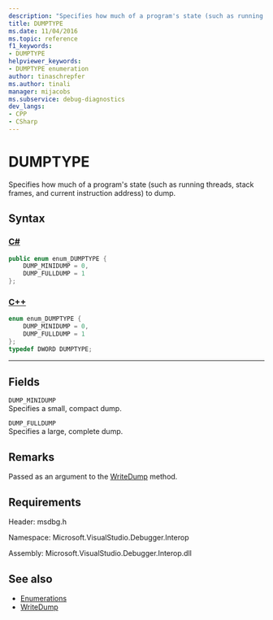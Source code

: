 ```yaml
---
description: "Specifies how much of a program's state (such as running threads, stack frames, and current instruction address) to dump."
title: DUMPTYPE
ms.date: 11/04/2016
ms.topic: reference
f1_keywords:
- DUMPTYPE
helpviewer_keywords:
- DUMPTYPE enumeration
author: tinaschrepfer
ms.author: tinali
manager: mijacobs
ms.subservice: debug-diagnostics
dev_langs:
- CPP
- CSharp
---
```

# DUMPTYPE

Specifies how much of a program's state (such as running threads, stack frames, and current instruction address) to dump.

## Syntax

### [C#](#tab/csharp)
```csharp
public enum enum_DUMPTYPE {
    DUMP_MINIDUMP = 0,
    DUMP_FULLDUMP = 1
};
```
### [C++](#tab/cpp)
```cpp
enum enum_DUMPTYPE {
    DUMP_MINIDUMP = 0,
    DUMP_FULLDUMP = 1
};
typedef DWORD DUMPTYPE;
```
---

## Fields
`DUMP_MINIDUMP`\
Specifies a small, compact dump.

`DUMP_FULLDUMP`\
Specifies a large, complete dump.

## Remarks
Passed as an argument to the [WriteDump](../../../extensibility/debugger/reference/idebugprogram2-writedump.md) method.

## Requirements
Header: msdbg.h

Namespace: Microsoft.VisualStudio.Debugger.Interop

Assembly: Microsoft.VisualStudio.Debugger.Interop.dll

## See also
- [Enumerations](../../../extensibility/debugger/reference/enumerations-visual-studio-debugging.md)
- [WriteDump](../../../extensibility/debugger/reference/idebugprogram2-writedump.md)
